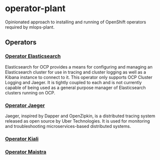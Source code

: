 # operator-plant

Opinionated approach to installing and running of OpenShift operators required by mlops-plant.

## Operators

### [Operator Elasticsearch](./operator-elasticsearch) 
Elasticsearch for OCP provides a means for configuring and managing an Elasticsearch cluster for use in tracing and cluster logging as well as a Kibana instance to connect to it. This operator only supports OCP Cluster Logging and Jaeger. It is tightly coupled to each and is not currently capable of being used as a general purpose manager of Elasticsearch clusters running on OCP.

### [Operator Jaeger](./operator-jaeger)
Jaeger, inspired by Dapper and OpenZipkin, is a distributed tracing system released as open source by Uber Technologies. It is used for monitoring and troubleshooting microservices-based distributed systems.

### [Operator Kiali](./operator-kiali)

  
### [Operator Maistra](operator-service-mesh)
